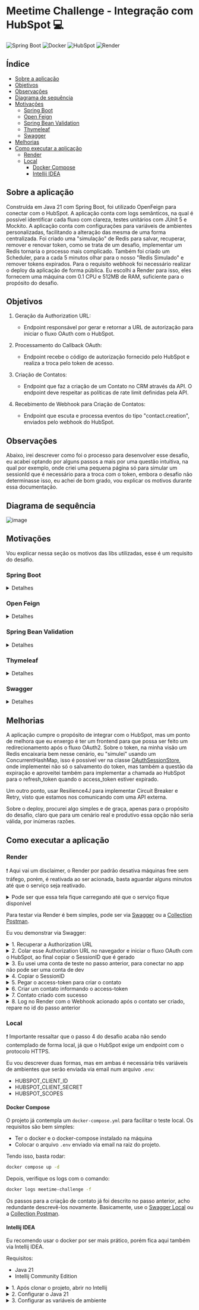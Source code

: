 # Meetime Challenge - Integração com HubSpot :computer:

![Spring Boot](https://img.shields.io/badge/Spring%20Boot-6DB33F.svg?style=for-the-badge&logo=Spring-Boot&logoColor=white)
![Docker](https://img.shields.io/badge/Docker-2496ED.svg?style=for-the-badge&logo=Docker&logoColor=white)
![HubSpot](https://img.shields.io/badge/HubSpot-FF7A59.svg?style=for-the-badge&logo=HubSpot&logoColor=white)
![Render](https://img.shields.io/badge/Render-000000.svg?style=for-the-badge&logo=Render&logoColor=white)

## Índice

- [Sobre a aplicação](#sobre-a-aplicação)
- [Objetivos](#objetivos)
- [Observações](#observações)
- [Diagrama de sequência](#diagrama-de-sequência)
- [Motivações](#motivações)
  - [Spring Boot](#spring-boot)
  - [Open Feign](#open-feign)
  - [Spring Bean Validation](#spring-bean-validation)
  - [Thymeleaf](#thymeleaf)
  - [Swagger](#swagger)
- [Melhorias](#melhorias)
- [Como executar a aplicação](#como-executar-a-aplicação)
  - [Render](#render)
  - [Local](#local)
    - [Docker Compose](#docker-compose)
    - [Intellij IDEA](#intellij-idea)


## Sobre a aplicação

Construída em Java 21 com Spring Boot, foi utilizado OpenFeign para conectar com o HubSpot. A aplicação conta com logs semânticos, na qual é possível identificar cada fluxo com
clareza, testes unitários com JUnit 5 e Mockito. A aplicação conta com configurações para variáveis de ambientes personalizadas, facilitando a alteração das mesma de uma forma centralizada. Foi criado uma "simulação" de Redis para salvar, recuperar, remover e renovar token, como se trata de um desafio, implementar um Redis tornaria o processo mais complicado. Também foi criado um Scheduler, para a cada 5 minutos olhar para o nosso "Redis Simulado" e remover tokens expirados. Para o requisito webhook foi necessário realizar o deploy da aplicação de forma pública. Eu escolhi a Render para isso, eles fornecem uma máquina com 0.1 CPU e 512MB de RAM, suficiente para o propósito do desafio.

## Objetivos

1. Geração da Authorization URL:
    - Endpoint responsável por gerar e retornar a URL de autorização para iniciar o fluxo OAuth com o HubSpot.

2. Processamento do Callback OAuth:
    - Endpoint recebe o código de autorização fornecido pelo HubSpot e realiza a troca pelo token de acesso.

3. Criação de Contatos:
    - Endpoint que faz a criação de um Contato no CRM através da API. O endpoint deve respeitar as políticas de rate limit definidas pela API.

4. Recebimento de Webhook para Criação de Contatos:
    - Endpoint que escuta e processa eventos do tipo "contact.creation", enviados pelo webhook do HubSpot.

## Observações

Abaixo, irei descrever como foi o processo para desenvolver esse desafio, eu acabei optando por alguns passos a mais por uma questão intuitiva, na qual por exemplo, onde criei uma pequena página só
para simular um sessionId que é necessário para a troca com o token, embora o desafio não determinasse isso, eu achei de bom grado, vou explicar os motivos durante essa documentação.

## Diagrama de sequência

![image](https://github.com/user-attachments/assets/064f4000-38b0-4350-92e4-527719529f26)

## Motivações

Vou explicar nessa seção os motivos das libs utilizadas, esse é um requisito do desafio.

### Spring Boot
<details>
  <summary>Detalhes</summary>
</br>
  <p>O motivo é bem simples, como trabalho com Spring Boot há alguns anos, era a decisão mais assertiva dado o timebox curto para entrega do desafio.
  </p>
</details>

### Open Feign
<details>
  <summary>Detalhes</summary>
</br>
  <p>Precisava de um client HTTP para comunicar com o HubSpot, o OpenFeign é simples, declarativo e fácil de usar, não é tão verboso quanto o RestTemplate e facilita os testes.
  </p>
</details>

### Spring Bean Validation
<details>
  <summary>Detalhes</summary>
</br>
  <p>Uma necessidade para validar DTOs de entrada, e no caso do desafio, era necessário, pois precisamos validar o contato que vamos criar.
  </p>
</details>

### Thymeleaf
<details>
  <summary>Detalhes</summary>
</br>
  <p>Aqui um ponto que talvez não era necessário, mas... Como não temos um frontend, e eu queria um fluxo que o access_token não ficasse exposto na tela do
    navegador, então simulei um session_id usando UUID nessa troca do code pelo access_token com HubSpot. O token por si só é salvo em um ConcurrentHashMap(também
    vou contar o porquê logo abaixo, mas basicamente era para "simular" um Redis) e
    é recuperado pelo endpoint do access_token ao informar o session_id.
  </p>
</details>

### Swagger
<details>
  <summary>Detalhes</summary>
</br>
  <p>Acredito que esse seja autoexplicativo, mas é um requisito que julgo indispensável em qualquer projeto que lida com APIs Rest visando a documentação dos endpoints.
  </p>
</details>

## Melhorias

A aplicação cumpre o propósito de integrar com o HubSpot, mas um ponto de melhora que eu enxergo é ter um frontend para que possa ser feito um redirecionamento após o fluxo OAuth2. Sobre o token, na minha visão um Redis encaixaria bem nesse cenário, eu "simulei" usando um ConcurrentHashMap, isso é possível ver na classe [OAuthSessionStore](https://github.com/paulovieirajr/meetime-challenge/blob/main/src/main/java/com/github/paulovieirajr/meetime/token/OAuthSessionStore.java), onde implementei não só o
salvamento do token, mas também a questão da expiração e aproveitei também para implementar a chamada ao HubSpot para o refresh_token quando o access_token estiver expirado.

Um outro ponto, usar Resilience4J para implementar Circuit Breaker e Retry, visto que estamos nos comunicando com uma API externa.

Sobre o deploy, procurei algo simples e de graça, apenas para o propósito do desafio, claro que para um cenário real e produtivo essa opção não seria válida, por inúmeras razões.

## Como executar a aplicação

### Render

:heavy_exclamation_mark: Aqui vai um disclaimer, o Render por padrão desativa máquinas free sem tráfego, porém, é reativada ao ser acionada, basta aguardar alguns minutos até que o serviço seja reativado.

<details>
<summary>Pode ser que essa tela fique carregando até que o serviço fique disponível</summary>
  
![image](https://github.com/user-attachments/assets/b8175c94-acb4-4f53-bc3b-4d47afe8be51)

</details>

Para testar via Render é bem simples, pode ser via [Swagger](https://meetime-challenge-ybpb.onrender.com/swagger-ui/index.html) ou a [Collection Postman](https://github.com/user-attachments/files/19968674/Meetime.-.HubSpot.postman_collection.json).

Eu vou demonstrar via Swagger:

<details>
<summary>1. Recuperar a Authorization URL</summary>
</br>
![image](https://github.com/user-attachments/assets/aa4509b0-bb23-43d0-9b5a-f955a221b4e0)

</details>

<details>
<summary>2. Colar esse Authorization URL no navegador e iniciar o fluxo OAuth com o HubSpot, ao final copiar o SessionID que é gerado</summary>
</br>
Um ponto importante, caso não tenha uma conta no HubSpot, deverá ser criada para realizar o fluxo, eu realizei tanto o teste usando uma conta fictícia quando a minha conta de teste associada ao app.

![image](https://github.com/user-attachments/assets/58c296e5-3eec-4380-9aef-b801d0453d1f)

</details>

<details>
<summary>3. Eu usei uma conta de teste no passo anterior, para conectar no app não pode ser uma conta de dev</summary>
</br>
![image](https://github.com/user-attachments/assets/eb3f9bc2-6934-491b-b554-ab4429e05b14)

</details>

<details>
<summary>4. Copiar o SessionID</summary>
</br>
![image](https://github.com/user-attachments/assets/cca4855a-03a2-4ea2-a719-35c7dbcfc030)

</details>

<details>
<summary>5. Pegar o access-token para criar o contato</summary>
</br>
![image](https://github.com/user-attachments/assets/7e370332-8250-4c4f-9425-39869e5303f5)

</details>

<details>
<summary>6. Criar um contato informando o access-token</summary>
</br>
É possível criar um contato com a seguinte estrutura, onde apenas email e firstname são obrigatórios:

```json
{
  "email": "string",
  "firstname": "string",
  "lastname": "string",
  "phone": "string",
  "company": "string",
  "website": "string",
  "lifecyclestage": "string"
}
```

Como a Swagger UI tem um bug quando declaramos o header como Authorization, devemos informar o access-token no cadeado, caso contrário não vai funcionar.
![image](https://github.com/user-attachments/assets/a362d5aa-c1ef-4075-bceb-63fd39e5e3f2)

)

</details>

<details>
<summary>7. Contato criado com sucesso</summary>
</br>
Caso necessário, também é possível visualizar o contato criado pela UI da plataforma do HubSpot.

![image](https://github.com/user-attachments/assets/84457187-3fb3-45cc-967a-fc54564ffee1)

</details>

<details>
<summary>8. Log no Render com o Webhook acionado após o contato ser criado, repare no id do passo anterior</summary>
</br>
Aqui, eu só recupero o evento que o HubSpot envia e realizo um log simples para evidência.

![image](https://github.com/user-attachments/assets/002ccd15-9455-4d89-a73e-0fc264e0e6a9)

</details>

### Local

:heavy_exclamation_mark: Importante ressaltar que o passo 4 do desafio acaba não sendo contemplado de forma local, já que o HubSpot exige um endpoint com o protocolo HTTPS.

Eu vou descrever duas formas, mas em ambas é necessária três variáveis de ambientes que serão enviada via email num arquivo ```.env```:

- HUBSPOT_CLIENT_ID
- HUBSPOT_CLIENT_SECRET
- HUBSPOT_SCOPES

#### Docker Compose

O projeto já contempla um ```docker-compose.yml``` para facilitar o teste local. Os requisitos são bem simples:

- Ter o docker e o docker-compose instalado na máquina
- Colocar o arquivo ```.env``` enviado via email na raiz do projeto.

Tendo isso, basta rodar:

```bash
docker compose up -d
```

Depois, verifique os logs com o comando:

```bash
docker logs meetime-challenge -f
```

Os passos para a criação de contato já foi descrito no passo anterior, acho redundante descrevê-los novamente. 
Basicamente, use o [Swagger Local](http://localhost:8080/swagger-ui/index.html) ou a [Collection Postman](https://github.com/user-attachments/files/19968674/Meetime.-.HubSpot.postman_collection.json).

#### Intellij IDEA

Eu recomendo usar o docker por ser mais prático, porém fica aqui também via Intellij IDEA.

Requisitos:

- Java 21
- Intellij Community Edition

</details>

<details>
<summary>1. Após clonar o projeto, abrir no Intellij</summary>
<br>
Buscar o três pontinhos no canto superior e clicar em ```Project Structure```

![image](https://github.com/user-attachments/assets/0f999352-a833-44f1-ba23-c4f1b21fc897)

</details>

<details>
<summary>2. Configurar o Java 21</summary>
<br>
![image](https://github.com/user-attachments/assets/20e91fb0-a7b5-483f-a486-21d13831fa74)

</details>

<details>
<summary>3. Configurar as variáveis de ambiente</summary>
<br>
Utilizar a seguinte string, substituindo apenas os placeholders ```XXXXXX``` para as três variáveis de ambiente necessárias:

```plaintext
HUBSPOT_CLIENT_ID=XXXXXX;HUBSPOT_CLIENT_SECRET=XXXXXX;HUBSPOT_SCOPES=XXXXXX;SPRING_PROFILES_ACTIVE=LOCAL
```

Para acessar essa configuração, clique ```Shift + Shift``` e escreva ```Run Debug``` e clique em ```Edit Configurations```:

![image](https://github.com/user-attachments/assets/342052a5-deff-4980-abb2-3680c1ebac4e)

Configure a aplicação, da seguinte forma, e colocando a string com as variáveis de ambiente em ```Environment variables```:

![image](https://github.com/user-attachments/assets/caa2a214-d9cf-4804-b66e-5dad26d8fb1e)

</details>



